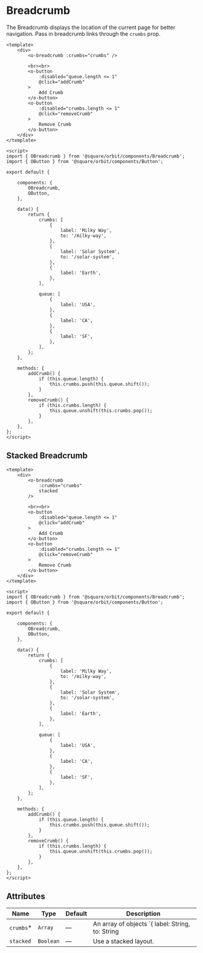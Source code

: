 # Breadcrumb
The Breadcrumb displays the location of the current page for better navigation. Pass in breadcrumb links through the `crumbs` prop.

```vue
<template>
	<div>
		<o-breadcrumb :crumbs="crumbs" />

		<br><br>
		<o-button
			:disabled="queue.length <= 1"
			@click="addCrumb"
		>
			Add Crumb
		</o-button>
		<o-button
			:disabled="crumbs.length <= 1"
			@click="removeCrumb"
		>
			Remove Crumb
		</o-button>
	</div>
</template>

<script>
import { OBreadcrumb } from '@square/orbit/components/Breadcrumb';
import { OButton } from '@square/orbit/components/Button';

export default {

	components: {
		OBreadcrumb,
		OButton,
	},

	data() {
		return {
			crumbs: [
				{
					label: 'Milky Way',
					to: '/milky-way',
				},
				{
					label: 'Solar System',
					to: '/solar-system',
				},
				{
					label: 'Earth',
				},
			],

			queue: [
				{
					label: 'USA',
				},
				{
					label: 'CA',
				},
				{
					label: 'SF',
				},
			],
		};
	},

	methods: {
		addCrumb() {
			if (this.queue.length) {
				this.crumbs.push(this.queue.shift());
			}
		},
		removeCrumb() {
			if (this.crumbs.length) {
				this.queue.unshift(this.crumbs.pop());
			}
		},
	},
};
</script>
```

## Stacked Breadcrumb
```vue
<template>
	<div>
		<o-breadcrumb
			:crumbs="crumbs"
			stacked
		/>

		<br><br>
		<o-button
			:disabled="queue.length <= 1"
			@click="addCrumb"
		>
			Add Crumb
		</o-button>
		<o-button
			:disabled="crumbs.length <= 1"
			@click="removeCrumb"
		>
			Remove Crumb
		</o-button>
	</div>
</template>

<script>
import { OBreadcrumb } from '@square/orbit/components/Breadcrumb';
import { OButton } from '@square/orbit/components/Button';

export default {

	components: {
		OBreadcrumb,
		OButton,
	},

	data() {
		return {
			crumbs: [
				{
					label: 'Milky Way',
					to: '/milky-way',
				},
				{
					label: 'Solar System',
					to: '/solar-system',
				},
				{
					label: 'Earth',
				},
			],

			queue: [
				{
					label: 'USA',
				},
				{
					label: 'CA',
				},
				{
					label: 'SF',
				},
			],
		};
	},

	methods: {
		addCrumb() {
			if (this.queue.length) {
				this.crumbs.push(this.queue.shift());
			}
		},
		removeCrumb() {
			if (this.crumbs.length) {
				this.queue.unshift(this.crumbs.pop());
			}
		},
	},
};
</script>
```

## Attributes
| Name   | Type | Default | Description |
| ------ |----- | ------- |------------ |
| `crumbs`* | `Array` | — | An array of objects `{ label: String, to: String | Object }` where they represent a crumb respectively. |
| `stacked` | `Boolean` | — | Use a stacked layout. |
